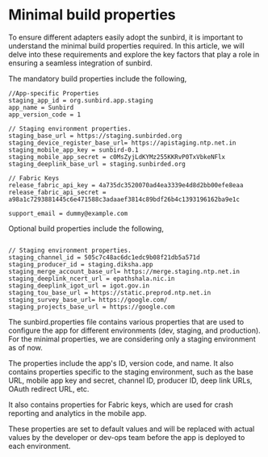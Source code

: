 # Minimal build properties

To ensure different adapters easily adopt the sunbird, it is important to understand the minimal build properties required. In this article, we will delve into these requirements and explore the key factors that play a role in ensuring a seamless integration of sunbird.

The mandatory build properties include the following,

```
//App-specific Properties
staging_app_id = org.sunbird.app.staging
app_name = Sunbird
app_version_code = 1

// Staging environment properties.
staging_base_url = https://staging.sunbirded.org
staging_device_register_base_url= https://apistaging.ntp.net.in
staging_mobile_app_key = sunbird-0.1
staging_mobile_app_secret = c0MsZyjLdKYMz255KKRvP0TxVbkeNFlx
staging_deeplink_base_url = staging.sunbirded.org

// Fabric Keys
release_fabric_api_key = 4a735dc3520070ad4ea3339e4d8d2bb00efe8eaa
release_fabric_api_secret = a98a1c7293881445c6e471588c3adaaef3814c89bdf26b4c1393196162ba9e1c

support_email = dummy@example.com
```

Optional build properties include the following,

```

// Staging environment properties.
staging_channel_id = 505c7c48ac6dc1edc9b08f21db5a571d
staging_producer_id = staging.diksha.app
staging_merge_account_base_url= https://merge.staging.ntp.net.in
staging_deeplink_ncert_url = epathshala.nic.in
staging_deeplink_igot_url = igot.gov.in
staging_tou_base_url = https://static.preprod.ntp.net.in
staging_survey_base_url= https://google.com/
staging_projects_base_url = https://google.com
```

The sunbird.properties file contains various properties that are used to configure the app for different environments (dev, staging, and production). For the minimal properties, we are considering only a staging environment as of now.

The properties include the app's ID, version code, and name. It also contains properties specific to the staging environment, such as the base URL, mobile app key and secret, channel ID, producer ID, deep link URLs, OAuth redirect URL, etc.

It also contains properties for Fabric keys, which are used for crash reporting and analytics in the mobile app.

These properties are set to default values and will be replaced with actual values by the developer or dev-ops team before the app is deployed to each environment.
